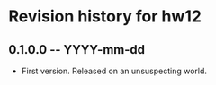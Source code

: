 # Revision history for hw12

## 0.1.0.0 -- YYYY-mm-dd

* First version. Released on an unsuspecting world.
